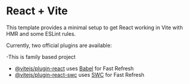 # React + Vite

This template provides a minimal setup to get React working in Vite with HMR and some ESLint rules.

Currently, two official plugins are available:

-This is family based project

- [@vitejs/plugin-react](https://github.com/vitejs/vite-plugin-react/blob/main/packages/plugin-react/README.md) uses [Babel](https://babeljs.io/) for Fast Refresh
- [@vitejs/plugin-react-swc](https://github.com/vitejs/vite-plugin-react-swc) uses [SWC](https://swc.rs/) for Fast Refresh
